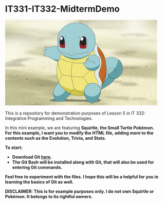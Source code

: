 # IT331-IT332-MidtermDemo

<img src = images/squirtle2.png>

This is a repository for demonstration purposes of Lesson 5 in IT 332: Integrative Programming and Technologies.

In this mini example, we are featuring <b>Squirtle<b>, the Small Turtle Pokémon. For this example, I want you to modify the HTML file, adding more to the contents such as the Evolution, Trivia, and Stats.

To start:
<ul type = "disc">
    <li>Download Git <a href = "https://git-scm.com/downloads">here</a>.</li>
    <li>The Git Bash will be installed along with Git, that will also be used for entering Git commands.</li>
</ul>

Feel free to experiment with the files. I hope this will be a helpful for you in learning the basics of Git as well.


DISCLAIMER: This is for example purposes only. I do not own Squirtle or Pokémon. It belongs to its rightful owners.